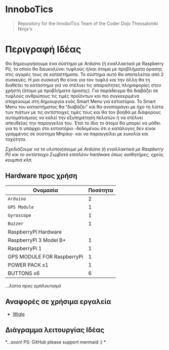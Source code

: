 # InnoboTics

> Repository for the InnoboTics Team of the Coder Dojo Thessaloniki Ninja's


# Περιγραφή Ιδέας

Θα δημιουργήσουμε ένα σύστημα με Arduino (ή εναλλακτικά με Raspberry Pi), το οποίο θα διευκολύνει τυφλούς ή/και άτομα με προβλήματα όρασης στις αγορές τους σε καταστήματα. Το σύστημα αυτό θα αποτελείται από 2 συσκευές. Η μια συσκευή θα είναι για τον τυφλό και την άλλη θα τη διαθέτει το κατάστημα για να στέλνει τις απαραίτητες πληροφορίες στον χρήστη (άτομο με προβλήματα όρασης). Για παράδειγμα θα διαβάζει σε τυφλούς ανθρώπους τις τιμές προϊόντων και πιο συγκεκριμένα στοχεύουμε στη δημιουργία ενός Smart Menu για εστιατόρια. Το Smart Menu του καταστήματος θα “διαβάζει” και θα αναπαράγει με ήχο τη λίστα των πιάτων με τις αντίστοιχες τιμές τους και θα τον βοηθά με διάφορους αυτοματισμούς να καλεί την εξυπηρέτηση πελατών ή να στέλνει απευθείας την παραγγελία του. Έτσι το ίδιο το άτομο θα μπορεί να μάθει για το τι υπάρχει στο εστιατόριο -δεδομένου ότι ο κατάλογος δεν είναι γραμμένος σε σύστημα Μπράιγ- και να παραγγείλει με ευκολία και ταχύτητα.

*Σχεδιάζουμε να το υλοποιήσουμε με Arduino (ή εναλλακτικά με Raspberry Pi) και το αντίστοιχο Συμβατό επιπλέον hardware όπως αισθητήρες, ηχεία, κουμπιά κλπ.*


## Hardware προς χρήση

|Ονομασία			|Ποσότητα			|
|-------------------------------|-------------------------------|
|`Arduino`            |2              |
|`GPS Module`            |1              |
|`Gyroscope`|1  |
|`Buzzer`|1  |
| RaspberryPi Hardware | | 
| RaspberryPi 3 Model B+ | 1 |
| RaspberryPi 1 |1   |
| GPS MODULE FOR RaspberryPi | 1 |
| POWER PACK x1 | 1 |
| BUTTONS x6 | 6 |

*...λίστα προς εμπλουτισμό*



## Αναφορές σε χρήσιμα εργαλεία

 - [Wigle](https://wigle.net)



## Διάγραμμα λειτουργίας Ιδέας
*...soon! PS: GitHub please support mermaid :) *
